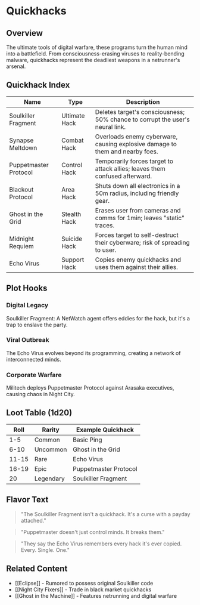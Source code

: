 # Quickhacks

## Overview
The ultimate tools of digital warfare, these programs turn the human mind into a battlefield. From consciousness-erasing viruses to reality-bending malware, quickhacks represent the deadliest weapons in a netrunner's arsenal.

## Quickhack Index

| Name | Type | Description |
|------|------|-------------|
| Soulkiller Fragment | Ultimate Hack | Deletes target's consciousness; 50% chance to corrupt the user's neural link. |
| Synapse Meltdown | Combat Hack | Overloads enemy cyberware, causing explosive damage to them and nearby foes. |
| Puppetmaster Protocol | Control Hack | Temporarily forces target to attack allies; leaves them confused afterward. |
| Blackout Protocol | Area Hack | Shuts down all electronics in a 50m radius, including friendly gear. |
| Ghost in the Grid | Stealth Hack | Erases user from cameras and comms for 1min; leaves "static" traces. |
| Midnight Requiem | Suicide Hack | Forces target to self-destruct their cyberware; risk of spreading to user. |
| Echo Virus | Support Hack | Copies enemy quickhacks and uses them against their allies. |

## Plot Hooks

### Digital Legacy
Soulkiller Fragment: A NetWatch agent offers eddies for the hack, but it's a trap to enslave the party.

### Viral Outbreak
The Echo Virus evolves beyond its programming, creating a network of interconnected minds.

### Corporate Warfare
Militech deploys Puppetmaster Protocol against Arasaka executives, causing chaos in Night City.

## Loot Table (1d20)

| Roll | Rarity | Example Quickhack |
|------|---------|------------------|
| 1-5 | Common | Basic Ping |
| 6-10 | Uncommon | Ghost in the Grid |
| 11-15 | Rare | Echo Virus |
| 16-19 | Epic | Puppetmaster Protocol |
| 20 | Legendary | Soulkiller Fragment |

## Flavor Text
> "The Soulkiller Fragment isn't a quickhack. It's a curse with a payday attached."

> "Puppetmaster doesn't just control minds. It breaks them."

> "They say the Echo Virus remembers every hack it's ever copied. Every. Single. One."

## Related Content
- [[Eclipse]] - Rumored to possess original Soulkiller code
- [[Night City Fixers]] - Trade in black market quickhacks
- [[Ghost in the Machine]] - Features netrunning and digital warfare
